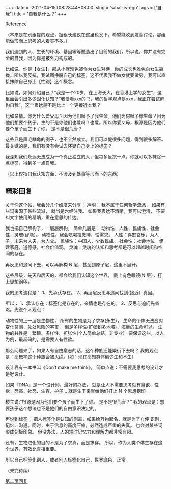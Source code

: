 +++
date = '2021-04-15T08:28:44+08:00'
slug = 'what-is-ego'
tags = ['自我']
title = '自我是什么？'
+++

[Reference](https://www.douban.com/group/topic/192559605/)

（本来是在别组提的观点，据组长建议在这里也发下，希望能收到友善讨论，那组能做形而上思考的人着实不多。）

我们遇到的人、生长的环境、基因等等塑造出了目前的我们，所以说，你并没有完全的自我，因为你是被外力构成的。

比如说，你是【女生】，那从小就难免被作为女生对待，你的成长也难免向女生靠拢。所以我反抗，我试图挣脱自己的标签，这不代表我不做女就要做男，我可以直接抹除自己身上【性别】这个概念。

比如说，如何介绍自己？“我是一个20岁，在上海长大，在香港上学的女生”，这里面会引出多少固化认知？“我爱看xxx的书，我的哲学观点是xxx，我正在尝试解构自我”，这个表达是不是比上一个更接近本我？

比如亲情。你为什么爱父母？因为他们赋予了我生命。他们为何赋予你生命？因为他们想要个孩子。生的不是你他们也爱吗？也爱。所以你爱父母，根源是因为他们要个孩子而生下了你。 是不是很荒唐？

这些只是凤毛麟角的例子，也不全然成立。我们可以提很多问题，得到很多解答。最关键的是，我们有没有尝试去怀疑自己身上的标签？

我深知我们永远无法成为一个真正独立的人，但每多反抗一点，你就可以多抹除一点标签，得到多一点自我。

（以上仅指自我认知方面，不涉及到处事等形而下的东西）

## 精彩回复

关于你这个帖，我会分几个维度来分享：
声明：
我不属于任何哲学流派，
如果有些词来源于某些流派，
就当是六经注我。
如果我表达不清晰，我可以澄清，
不要纠文字使用的精确，重在意思的传达。

我也把自己解构了，一层层解构，
简单几层是：
动物性、人性、民族性、社会性，灵魂(智能）。
动物性，我会吃喝拉撒睡，性需求。
人性：喜怒哀乐，为人子，未来为人夫，为人父。
民族性：中国人，少数民族。
社会性：社会地位，组建家庭，道德感，社会价值观。
灵魂：灵魂的认知和思考都是可以超越时间和空间的存在。

再反思和追问下去，可以再解构 N 层，甚至到原子层，这里不展开。

这些层级，先天和后天的，都会给我们认知这个世界，
戴上有色眼镜(N 层），打上思想钢印。

我的思考流程是：
1、先承认存在。
2、再层层反思与追问找到(接近）真因。

所以：
1、承认存在：标签化是存在的，亲情也是存在的。
2、反思与追问先省略。先说个人观点：

动物性的上一层是生物性，
所有的生物是为了求存(永生），
生命的个体无法应对变化莫测、处处风险的宇宙，
但是多样性(扩张到多地域)，海量的生命可以。
生物的共性是：繁殖、多样性、扩张性(个人简单总结，非专业）
要保证这些，以人为例，最起码的，是需要人有性欲。

那么问题来了，如果人有自由意志的话，这个种族还能繁衍下去吗？
我的观点是：高概率这个种族会被灭绝。(如：现在高知群体偏少生和不生）

设计界有一本书叫《Don’t make me think》，
简单点说：不需要我思考的设计才是好设计。

如果『DNA』是一个设计师，最好的办法，
就是让人不需要思考就有食欲、性欲，恐高、社恐、生育、护子…
就是生下来就给他们打上 N 个思想钢印。

楼主说:”根源是因为他们要个孩子而生下了你。 是不是很荒唐？”
我的观点是：想要孩子这个想法也不是他们的自由意识决定的。

再说到标签：
把人标签化是认知的刚需，如果给万物起名，就是为了方便
识别、记忆、沟通。同时，由于信息的高度压缩，必然造成严重的失真。
也会对某些词形成刻板印象。
但没办法，人的短时记忆力和理解力都非常有限。

还有，生物进化的目的不是为了求真，而是求存。
所以，作为人类个体生存在这个世界，有效比真相重要。

所以自己标签化别人，或者别人标签化自己，世界底色，正常。

（未完待续）

[第二页回复](https://web.archive.org/web/20201007040741/https://www.douban.com/group/topic/192559605/?start=100)
